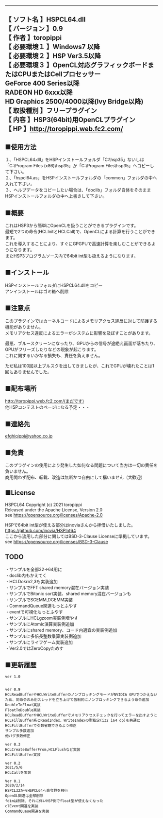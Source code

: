 --------------------------------------------------------------------------  【  ソフト名   】HSPCL64.dll  【 バージョン  】0.9  【    作者     】toropippi  【  必要環境１ 】Windows7 以降  【  必要環境２ 】HSP Ver3.5以降  【  必要環境３ 】OpenCL対応グラフィックボードまたはCPUまたはCellプロセッサー  			GeForce 400 Series以降  			RADEON HD 6xxx以降  			HD Graphics 2500/4000以降(Ivy Bridge以降)  【  取扱種別   】フリープラグイン  【    内容     】HSP3(64bit)用OpenCLプラグイン  【     HP      】http://toropippi.web.fc2.com/  --------------------------------------------------------------------------    ## ■使用方法  １、「HSPCL64.dll」をHSPインストールフォルダ「C:\hsp35」ないしは「C:\Program Files (x86)\hsp35」か「C:\Program Files\hsp35」へコピーして下さい。  ２、「hspcl64.as」をHSPインストールフォルダの「common」フォルダの中へ入れて下さい。  ３、ヘルプデータをコピーしたい場合は、「doclib」フォルダ自体をそのままHSPインストールフォルダの中へ上書きして下さい。      ## ■概要  これはHSP3から簡単にOpenCLを扱うことができるプラグインです。  最短で2つの命令(HCLInitとHCLCall)で、OpenCLによる計算を行うことができます。  これを導入することにより、すぐにGPGPUで高速計算を楽しむことができるようになります。  またHSP3プログラムソース内で64bit int型も扱えるようになります。    ## ■インストール  HSPインストールフォルダにHSPCL64.dllをコピー  アンインストールはゴミ箱へ削除    ## ■注意点  このプラグインではカーネルコードによるメモリアクセス違反に対して防護する機能がありません。  メモリアクセス違反によるエラーがシステムに影響を及ぼすことがあります。    最悪、ブルースクリーンになったり、GPUからの信号が途絶え画面が落ちたり、GPUがフリーズしたりなどの現象が起こります。  これに関するいかなる損失も、責任を負えません。    ただ私は100回以上ブルスクを出してきましたが、これでGPUが壊れたことは1回もありませんでした。    ## ■配布場所  http://toropippi.web.fc2.com/(まだです)  他HSPコンテストのページになる予定・・・    ## ■連絡先  efghiqippi@yahoo.co.jp    ## ■免責  このプラグインの使用により発生した如何なる問題について当方は一切の責任を負いません。  商用問わず配布、転載、改造は無断かつ自由にして構いません（大歓迎）    ## ■License  HSPCL64 Copyright (c) 2021 toropippi  Released under the Apache License, Version 2.0  see https://opensource.org/licenses/Apache-2.0    HSPで64bit int型が使える部分はinoviaさんから拝借いたしました。  https://github.com/inovia/HSPInt64  ここから流用した部分に関してはBSD-3-Clause Licenseに準拠しています。  see https://opensource.org/licenses/BSD-3-Clause    ## TODO  ・サンプルを全部32→64用に  ・doclib内もかえてく  ・HCLDokrn2,3も実装追加  ・サンプルでFFT shared memory混在バージョン実装  ・サンプルでBitonic sort実装、shared memory混在バージョンも  ・サンプルでSGEMM,DGEMM実装  ・CommandQueue関連もっとふやす  ・eventで可視化もっとふやす  ・サンプルにHCLgzoom実装例増やす  ・サンプルにAtomic演算実装例追加  ・サンプルにshared memory、コード内適宜の実装例追加  ・サンプルに多倍長整数乗算実装例追加  ・サンプルにライフゲーム実装追加  ・Ver2.0ではZeroCopyためす    ## ■更新履歴  	ver 1.0  			ver 0.9  	HCLReadBufferやHCLWriteBufferのノンブロッキングモードがNVIDIA GPUでつかえないため、同命令のみ別スレッドを立ち上げて強制的にノンブロッキングできるよう命令追加  	DoubleToFloat実装  	FloatToDouble実装  	HCLReadBufferやHCLWriteBufferでメモリアクセスチェックを行ってエラーを出すように  	HCLFillBuffer系とReadIndex、WriteIndexの型指定(i32 i64 dp)を共通に  	HCLFillBufferで引数省略できるよう修正  	サンプル多数追加  	他バグ多数修正  		ver 0.3  	HCLCreateBufferFrom,HCLFlushなど実装  	HCLFillBuffer実装  	  	ver 0.2  	2021/5/6  	HCLCallを実装  	  	Ver 0.1  	2020/2/14  	HSPCL32からHSPCL64へ命令群を移行  	OpenGL関連は全部削除  	fdimは削除、それに伴いHSP側でfloat型が使えなくなった  	clEvent関連を実装  	CommandQueue関連を実装  
